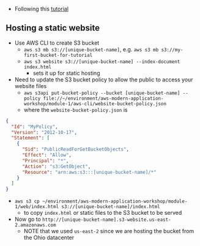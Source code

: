 - Following this [tutorial](https://aws.amazon.com/getting-started/hands-on/build-modern-app-fargate-lambda-dynamodb-python/module-one/)

## Hosting a static website

- Use AWS CLI to create S3 bucket
  - `aws s3 mb s3://[unique-bucket-name]`, e.g. `aws s3 mb s3://my-first-bucket-for-tutorial`
  - `aws s3 website s3://[unique-bucket-name] --index-document index.html`
    - sets it up for static hosting
- Need to update the S3 bucket policy to allow the public to access your website files
  - `aws s3api put-bucket-policy --bucket [unique-bucket-name] --policy file://~/environment/aws-modern-application-workshop/module-1/aws-cli/website-bucket-policy.json`
  - where the `website-bucket-policy.json` is
```json
{
  "Id": "MyPolicy",
  "Version": "2012-10-17",
  "Statement": [
    {
      "Sid": "PublicReadForGetBucketObjects",
      "Effect": "Allow",
      "Principal": "*",
      "Action": "s3:GetObject",
      "Resource": "arn:aws:s3:::[unique-bucket-name]/*"
    }
  ]
}
```
- `aws s3 cp ~/environment/aws-modern-application-workshop/module-1/web/index.html s3://[unique-bucket-name]/index.html`
  - to copy `index.html` or static files to the S3 bucket to be served
- Now go to `http://[unique-bucket-name].s3-website.us-east-2.amazonaws.com`
  - NOTE that we used `us-east-2` since we are hosting the bucket from the Ohio datacenter

